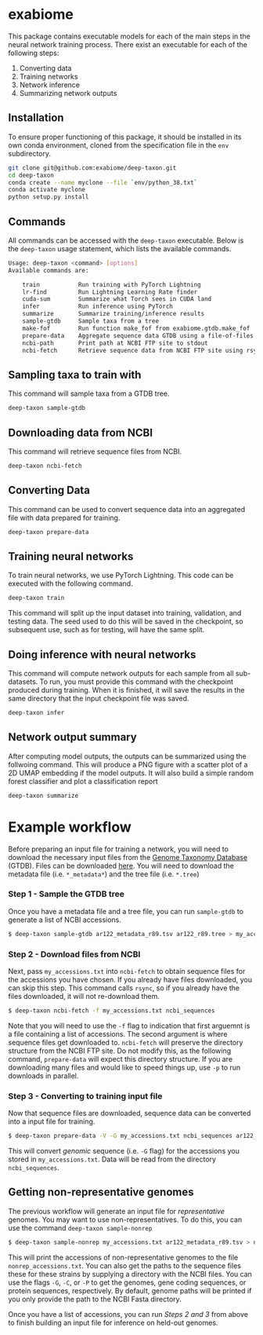 # exabiome
This package contains executable models for each of the main steps in the neural network training process. There exist
an executable for each of the following steps:

1. Converting data
2. Training networks
3. Network inference
4. Summarizing network outputs

## Installation
To ensure proper functioning of this package, it should be installed in its own conda environment, cloned from
the specification file in the `env` subdirectory.

```bash
git clone git@github.com:exabiome/deep-taxon.git
cd deep-taxon
conda create --name myclone --file `env/python_38.txt`
conda activate myclone
python setup.py install
```

## Commands
All commands can be accessed with the `deep-taxon` executable. Below is the `deep-taxon` usage statement, which
lists the available commands.

```bash
Usage: deep-taxon <command> [options]
Available commands are:

    train           Run training with PyTorch Lightning
    lr-find         Run Lightning Learning Rate finder
    cuda-sum        Summarize what Torch sees in CUDA land
    infer           Run inference using PyTorch
    summarize       Summarize training/inference results
    sample-gtdb     Sample taxa from a tree
    make-fof        Run function make_fof from exabiome.gtdb.make_fof
    prepare-data    Aggregate sequence data GTDB using a file-of-files
    ncbi-path       Print path at NCBI FTP site to stdout
    ncbi-fetch      Retrieve sequence data from NCBI FTP site using rsync
```

## Sampling taxa to train with
This command will sample taxa from a GTDB tree.
```bash
deep-taxon sample-gtdb
```

## Downloading data from NCBI
This command will retrieve sequence files from NCBI. 
```bash
deep-taxon ncbi-fetch
```

## Converting Data
This command can be used to convert sequence data into an aggregated file with data prepared for training.
```bash
deep-taxon prepare-data
```

## Training neural networks
To train neural networks, we use PyTorch Lightning. This code can be executed with the following command.

```bash
deep-taxon train
```
This command will split up the input dataset into training, validation, and testing data. The seed used to do this
will be saved in the checkpoint, so subsequent use, such as for testing, will have the same split.

## Doing inference with neural networks

This command will compute network outputs for each sample from all sub-datasets. To run, you must provide
this command with the checkpoint produced during training. When it is finished, it will save the results in
the same directory that the input checkpoint file was saved.

```bash
deep-taxon infer
```

## Network output summary

After computing model outputs, the outputs can be summarized using the follwoing command. This will produce a
PNG figure with a scatter plot of a 2D UMAP embedding if the model outputs. It will also build a simple 
random forest classifier and plot a classification report 

```bash
deep-taxon summarize
```

# Example workflow

Before preparing an input file for training a network, you will need to download the necessary
input files from the [Genome Taxonomy Database](https://gtdb.ecogenomic.org/) (GTDB). 
Files can be downloaded [here](https://data.ace.uq.edu.au/public/gtdb/data/releases/latest/). You
will need to download the metadata file (i.e. `*_metadata*`) and the tree file (i.e. `*.tree`)

### Step 1 - Sample the GTDB tree

Once you have a metadata file and a tree file, you can run `sample-gtdb` to generate a list of NCBI accessions.

```bash
$ deep-taxon sample-gtdb ar122_metadata_r89.tsv ar122_r89.tree > my_accessions.txt
```

### Step 2 - Download files from NCBI

Next, pass `my_accessions.txt` into `ncbi-fetch` to obtain sequence files for the accessions you
have chosen. If you already have files downloaded, you can skip this step. This command calls `rsync`,
so if you already have the files downloaded, it will not re-download them.

```bash 
$ deep-taxon ncbi-fetch -f my_accessions.txt ncbi_sequences
```

Note that you will need to use the `-f` flag to indication that first arguemnt is a file containing a 
list of accessions. 
The second argument is where sequence files get downloaded to. `ncbi-fetch` will
preserve the directory structure from the NCBI FTP site. Do not modify this, as the following command,
`prepare-data` will expect this directory structure.
If you are downloading many files and would like to speed things up, use `-p` to run
downloads in parallel.

### Step 3 - Converting to training input file

Now that sequence files are downloaded, sequence data can be converted into a input file for training.

```bash
$ deep-taxon prepare-data -V -G my_accessions.txt ncbi_sequences ar122_metadata_r89.tsv ar122_r89.tree my_input.h5
```

This will convert *genomic* sequence (i.e. `-G` flag) for the accessions you stored in `my_accessions.txt`. Data
will be read from the directory `ncbi_sequences`. 

## Getting non-representative genomes

The previous workflow will generate an input file for *representative* genomes. You may want to use non-representatives.
To do this, you can use the command `deep-taxon sample-nonrep`

```bash
$ deep-taxon sample-nonrep my_accessions.txt ar122_metadata_r89.tsv > nonrep_accessions.txt
```

This will print the accessions of non-representative genomes to the file `nonrep_accessions.txt`. You can also 
get the paths to the sequence files these for these strains by supplying a directory with the NCBI files. You can use
the flags `-G`, `-C`, or `-P` to get the genomes, gene coding sequences, or protein sequences, respectively. By default,
genome paths will be printed if you only provide the path to the NCBI Fasta directory. 

Once you have a list of accessions, you can run _Steps 2 and 3_ from above to finish building an input file for inference
on held-out genomes.


